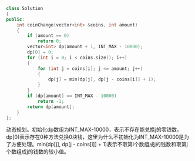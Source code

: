 ```cpp
class Solution
{
public:
    int coinChange(vector<int> &coins, int amount)
    {
        if (amount == 0)
            return 0;
        vector<int> dp(amount + 1, INT_MAX - 10000);
        dp[0] = 0;
        for (int i = 0; i < coins.size(); i++)
        {
            for (int j = coins[i]; j <= amount; j++)
            {
                dp[j] = min(dp[j], dp[j - coins[i]] + 1);
            }
        }
        if (dp[amount] == INT_MAX - 10000)
            return -1;
        return dp[amount];
    }
};
```
动态规划。初始化dp数组为INT_MAX-10000，表示不存在能兑换j的零钱数。dp[0]表示存在0种方法兑换0块钱，这里为什么不初始化为INT_MAX-10000是为了方便处理。min(dp[j], dp[j - coins[i]] + 1)表示不取第i个数组成j的钱数和取第j个数组成j的钱数的较小值。